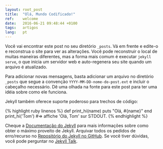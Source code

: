 ```yaml
---
layout:	root_post
title:	"Olá, Mundo Codificado!"
ref:	welcome
date:	2016-06-21 09:48:44 +0100
tags:	artigos
lang:	pt
---
```

Você vai encontrar este post no seu diretório `_posts`. Vá em frente e edite-o e reconstrua o site para ver as alterações. Você pode reconstruir o local de muitas maneiras diferentes, mas a forma mais comum é executar `jekyll serve`, o que inicia um servidor web e auto-regenera seu site quando um arquivo é atualizado.

Para adicionar novas mensagens, basta adicionar um arquivo no diretório `_posts` que segue a convenção `YYYY-MM-DD-nome-do-post.ext` e incluir o cabeçalho necessário. Dê uma olhada na fonte para este post para ter uma idéia sobre como ele funciona.

Jekyll também oferece suporte poderoso para trechos de código:

{% highlight ruby linenos %}
def print_hi(name)
  puts "Olá, #{name}"
end
print_hi('Tom')
#=> affiche 'Olá, Tom' sur STDOUT.
{% endhighlight %}

Cheque a [Documentação do Jekyll][jekyll-docs] para mais informações sobre como obter o máximo proveito de Jekyll. Arquivar todos os pedidos de erro/recurso no [Repositório do Jekyll no GitHub][jekyll-gh]. Se você tiver dúvidas, você pode perguntar no [Jekyll Talk][jekyll-talk].

[jekyll-docs]: http://jekyllrb.com/docs/home
[jekyll-gh]:   https://github.com/jekyll/jekyll
[jekyll-talk]: https://talk.jekyllrb.com/
